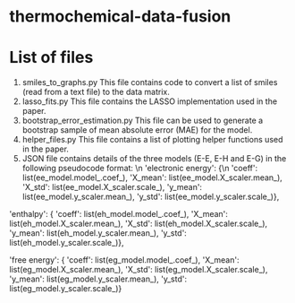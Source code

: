 # thermochemical-data-fusion

List of files
=============

1) smiles_to_graphs.py
    This file contains code to convert a list of smiles (read from a text file) to the data matrix.
2) lasso_fits.py
    This file contains the LASSO implementation used in the paper.
3) bootstrap_error_estimation.py
    This file can be used to generate a bootstrap sample of mean absolute error (MAE) for the model.
4) helper_files.py
    This file contains a list of plotting helper functions used in the paper.
5) 
    JSON file contains details of the three models (E-E, E-H and E-G) in the following pseudocode format:
\n
'electronic energy': {\n
	'coeff': list(ee_model.model_.coef_),
	'X_mean': list(ee_model.X_scaler.mean_),
	'X_std': list(ee_model.X_scaler.scale_),
	'y_mean': list(ee_model.y_scaler.mean_),
	'y_std': list(ee_model.y_scaler.scale_)},

'enthalpy': {
	'coeff': list(eh_model.model_.coef_),
	'X_mean': list(eh_model.X_scaler.mean_),
	'X_std': list(eh_model.X_scaler.scale_),
	'y_mean': list(eh_model.y_scaler.mean_),
	'y_std': list(eh_model.y_scaler.scale_)},

'free energy': 	{
	'coeff': list(eg_model.model_.coef_),
	'X_mean': list(eg_model.X_scaler.mean_),
	'X_std': list(eg_model.X_scaler.scale_),
	'y_mean': list(eg_model.y_scaler.mean_),
	'y_std': list(eg_model.y_scaler.scale_)}
